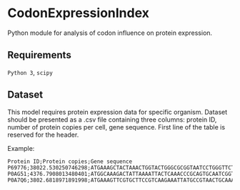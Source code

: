 # CodonExpressionIndex
Python module for analysis of codon influence on protein expression.

## Requirements
`Python 3`, `scipy`

## Dataset
This model requires protein expression data for specific organism.
Dataset should be presented as a .csv file containing three columns: protein ID, number of protein copies per cell, gene sequence.
First line of the table is reserved for the header.

Example:

    Protein ID;Protein copies;Gene sequence
    P69776;38022.530250746298;ATGAAAGCTACTAAACTGGTACTGGGCGCGGTAATCCTGGGTTCTACTCTGCTGGCAGGTTGCTCCAGCAACGCTAAAATCGATCAGCTGTCTTCTGACGTTCAGACTCTGAACGCTAAAGTTGACCAGCTGAGCAACGACGTGAACGCAATGCGTTCCGACGTTCAGGCTGCTAAAGATGACGCAGCTCGTGCTAACCAGCGTCTGGACAACATGGCTACTAAATACCGCAAGTAA
    P0AG51;4376.7908013480401;ATGGCAAAGACTATTAAAATTACTCAAACCCGCAGTGCAATCGGTCGTCTGCCGAAACACAAGGCAACGCTGCTTGGCCTGGGTCTGCGTCGTATTGGTCACACCGTAGAGCGCGAGGATACTCCTGCTATTCGCGGTATGATCAACGCGGTTTCCTTCATGGTTAAAGTTGAGGAGTAA
    P0A7Q6;3802.6818971891998;ATGAAAGTTCGTGCTTCCGTCAAGAAATTATGCCGTAACTGCAAAATCGTTAAGCGTGATGGTGTCATCCGTGTGATTTGCAGTGCCGAGCCGAAGCATAAACAGCGCCAAGGCTGA


